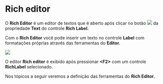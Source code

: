 # Rich editor

O **Rich Editor** é um editor de textos que é aberto após clicar no botão ![](http://www.gvinci.com.br/manual/extensor-botao.png) da propriedade **Text** do controle **Rich Label.**

Com o **Rich Editor** você pode inserir um texto no controle **Label** com formatações próprias através das ferramentas do **Editor.**

![](http://www.gvinci.com.br/manual/richeditor2.zoom85.png)

O editor **Rich editor** é exibido após pressionar **&lt;F2&gt;** com um controle **RichLabel** selecionado.

Nos tópicos a seguir veremos a definição das ferramentas do **Rich Editor.**

